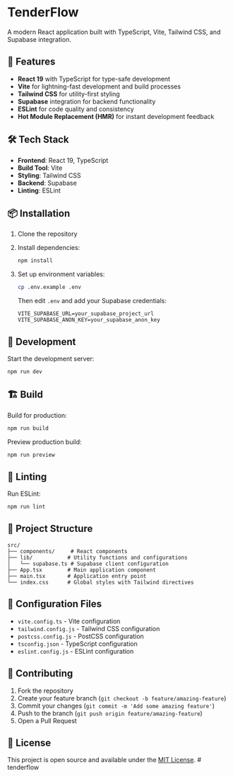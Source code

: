 # TenderFlow

A modern React application built with TypeScript, Vite, Tailwind CSS, and Supabase integration.

## 🚀 Features

- **React 19** with TypeScript for type-safe development
- **Vite** for lightning-fast development and build processes
- **Tailwind CSS** for utility-first styling
- **Supabase** integration for backend functionality
- **ESLint** for code quality and consistency
- **Hot Module Replacement (HMR)** for instant development feedback

## 🛠️ Tech Stack

- **Frontend**: React 19, TypeScript
- **Build Tool**: Vite
- **Styling**: Tailwind CSS
- **Backend**: Supabase
- **Linting**: ESLint

## 📦 Installation

1. Clone the repository
2. Install dependencies:
   ```bash
   npm install
   ```

3. Set up environment variables:
   ```bash
   cp .env.example .env
   ```
   Then edit `.env` and add your Supabase credentials:
   ```
   VITE_SUPABASE_URL=your_supabase_project_url
   VITE_SUPABASE_ANON_KEY=your_supabase_anon_key
   ```

## 🚀 Development

Start the development server:
```bash
npm run dev
```

## 🏗️ Build

Build for production:
```bash
npm run build
```

Preview production build:
```bash
npm run preview
```

## 🧹 Linting

Run ESLint:
```bash
npm run lint
```

## 📂 Project Structure

```
src/
├── components/     # React components
├── lib/           # Utility functions and configurations
│   └── supabase.ts # Supabase client configuration
├── App.tsx        # Main application component
├── main.tsx       # Application entry point
└── index.css      # Global styles with Tailwind directives
```

## 🔧 Configuration Files

- `vite.config.ts` - Vite configuration
- `tailwind.config.js` - Tailwind CSS configuration
- `postcss.config.js` - PostCSS configuration
- `tsconfig.json` - TypeScript configuration
- `eslint.config.js` - ESLint configuration

## 🤝 Contributing

1. Fork the repository
2. Create your feature branch (`git checkout -b feature/amazing-feature`)
3. Commit your changes (`git commit -m 'Add some amazing feature'`)
4. Push to the branch (`git push origin feature/amazing-feature`)
5. Open a Pull Request

## 📄 License

This project is open source and available under the [MIT License](LICENSE).
#   t e n d e r f l o w  
 